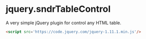 jquery.sndrTableControl
=======================

A very simple jQuery plugin for control any HTML table.

```html
<script src='https://code.jquery.com/jquery-1.11.1.min.js'/>
```
